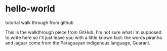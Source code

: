 # hello-world
tutorial walk through from github

This is the walkthrough piece from GitHub. I'm not sure what i'm supposed to write here so i'll just leave you with a little known fact: the words piranha and jaguar come from the Paraguayan indigenous language, Guarani.
